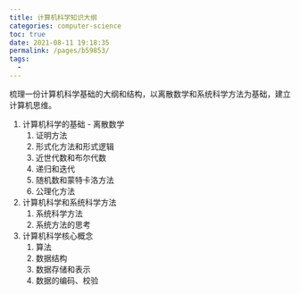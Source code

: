```yaml
---
title: 计算机科学知识大纲
categories: computer-science
toc: true
date: 2021-08-11 19:18:35
permalink: /pages/b59853/
tags: 
  - 
---
```




梳理一份计算机科学基础的大纲和结构，以离散数学和系统科学方法为基础，建立计算机思维。

1. 计算机科学的基础 - 离散数学
   1. 证明方法
   2. 形式化方法和形式逻辑
   3. 近世代数和布尔代数
   4. 递归和迭代
   5. 随机数和蒙特卡洛方法
   6. 公理化方法
2. 计算机科学和系统科学方法
   1. 系统科学方法
   2. 系统方法的思考
3. 计算机科学核心概念
   1. 算法
   2. 数据结构
   3. 数据存储和表示
   4. 数据的编码、校验